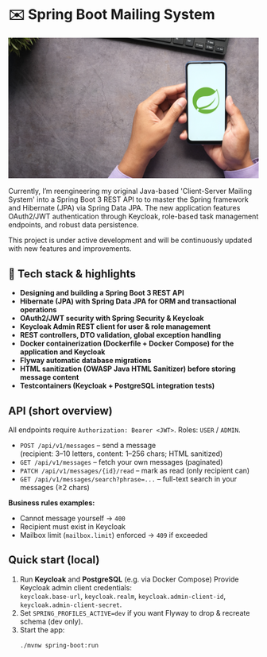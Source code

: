 # ✉️ Spring Boot Mailing System

![](src/main/resources/image/logo.png)

Currently, I’m reengineering my original Java-based 'Client-Server Mailing System' into a Spring Boot 3 REST API to to master the Spring framework
and Hibernate (JPA) via Spring Data JPA. The new application features OAuth2/JWT authentication through Keycloak, role-based task management endpoints,
and robust data persistence.

This project is under active development and will be continuously updated with new features and improvements.

## 📖 Tech stack & highlights

- **Designing and building a Spring Boot 3 REST API**
- **Hibernate (JPA) with Spring Data JPA for ORM and transactional operations**
- **OAuth2/JWT security with Spring Security & Keycloak**
- **Keycloak Admin REST client for user & role management**
- **REST controllers, DTO validation, global exception handling**
- **Docker containerization (Dockerfile + Docker Compose) for the application and Keycloak**
- **Flyway automatic database migrations**
- **HTML sanitization (OWASP Java HTML Sanitizer) before storing message content**
- **Testcontainers (Keycloak + PostgreSQL integration tests)** 


## API (short overview)
All endpoints require `Authorization: Bearer <JWT>`. Roles: `USER` / `ADMIN`.

- `POST /api/v1/messages` – send a message  
  (recipient: 3–10 letters, content: 1–256 chars; HTML sanitized)
- `GET /api/v1/messages` – fetch your own messages (paginated)
- `PATCH /api/v1/messages/{id}/read` – mark as read (only recipient can)
- `GET /api/v1/messages/search?phrase=...` – full-text search in your messages (≥2 chars)

**Business rules examples:**
- Cannot message yourself → `400`
- Recipient must exist in Keycloak
- Mailbox limit (`mailbox.limit`) enforced → `409` if exceeded


## Quick start (local)
1. Run **Keycloak** and **PostgreSQL** (e.g. via Docker Compose) 
   Provide Keycloak admin client credentials:  
   `keycloak.base-url`, `keycloak.realm`, `keycloak.admin-client-id`, `keycloak.admin-client-secret`.
2. Set `SPRING_PROFILES_ACTIVE=dev` if you want Flyway to drop & recreate schema (dev only).
3. Start the app:  
   ```bash
   ./mvnw spring-boot:run

